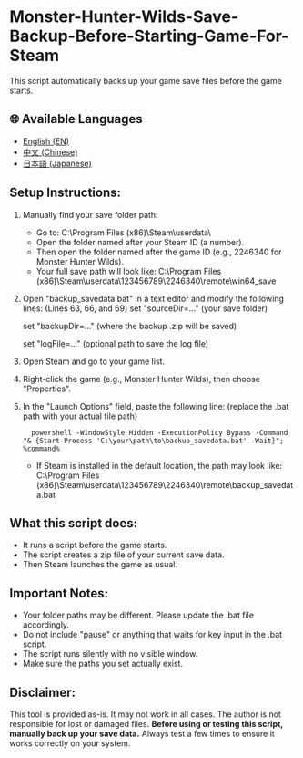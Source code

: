 # Monster-Hunter-Wilds-Save-Backup-Before-Starting-Game-For-Steam
This script automatically backs up your game save files before the game starts.

## 🌐 Available Languages

- [English (EN)](README.md)
- [中文 (Chinese)](README_CH.md)
- [日本語 (Japanese)](README_JP.md)



Setup Instructions:
-------------------
1. Manually find your save folder path:
   - Go to: C:\Program Files (x86)\Steam\userdata\
   - Open the folder named after your Steam ID (a number).
   - Then open the folder named after the game ID (e.g., 2246340 for Monster Hunter Wilds).
   - Your full save path will look like:
       C:\Program Files (x86)\Steam\userdata\123456789\2246340\remote\win64_save

2. Open "backup_savedata.bat" in a text editor and modify the following lines:
   (Lines 63, 66, and 69)
      set "sourceDir=..."   (your save folder)
   
      set "backupDir=..."   (where the backup .zip will be saved)
   
      set "logFile=..."     (optional path to save the log file)


4. Open Steam and go to your game list.

5. Right-click the game (e.g., Monster Hunter Wilds), then choose "Properties".

6. In the "Launch Options" field, paste the following line:
   (replace the .bat path with your actual file path)


         powershell -WindowStyle Hidden -ExecutionPolicy Bypass -Command "& {Start-Process 'C:\your\path\to\backup_savedata.bat' -Wait}"; %command%
   

   - If Steam is installed in the default location, the path may look like:
     C:\Program Files (x86)\Steam\userdata\123456789\2246340\remote\backup_savedata.bat

What this script does:
-----------------------
- It runs a script before the game starts.
- The script creates a zip file of your current save data.
- Then Steam launches the game as usual.

Important Notes:
----------------
- Your folder paths may be different. Please update the .bat file accordingly.
- Do not include "pause" or anything that waits for key input in the .bat script.
- The script runs silently with no visible window.
- Make sure the paths you set actually exist.

Disclaimer:
-----------
This tool is provided as-is. It may not work in all cases.
The author is not responsible for lost or damaged files.
**Before using or testing this script, manually back up your save data.**
Always test a few times to ensure it works correctly on your system.

